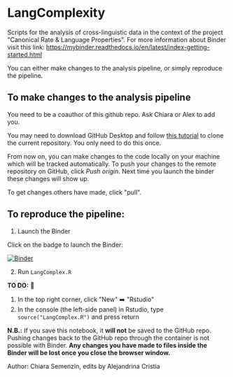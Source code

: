 # LangComplexity

Scripts for the analysis of cross-linguistic data in the context of the project "Canonical Rate & Language Properties".
For more information about Binder visit this link: https://mybinder.readthedocs.io/en/latest/index-getting-started.html


You can either make changes to the analysis pipeline, or simply reproduce the pipeline.

##  To make changes to the analysis pipeline

You need to be a coauthor of this github repo. Ask Chiara or Alex to add you.

You may need to download GitHub Desktop and follow [this tutorial](https://docs.github.com/en/desktop/contributing-and-collaborating-using-github-desktop/cloning-a-repository-from-github-to-github-desktop) to clone the current repository.  You only need to do this once.

From now on, you can make changes to the code locally on your machine which will be tracked automatically. To push your changes to the remote repository on GitHub, click *Push origin*. Next time you launch the binder these changes will show up.

To get changes others have made, click "pull".

## To reproduce the pipeline:

1. Launch the Binder

Click on the badge to launch the Binder:

[![Binder](https://mybinder.org/badge_logo.svg)](https://mybinder.org/v2/gh/psilonpneuma/LangComplexity/master)

2. Run `LangComplex.R`

**TO DO:** :vertical_traffic_light:

1. In the top right corner, click "New" :arrow_right: "Rstudio"
2. In the console (the left-side panel) in Rstudio, type `source("LangComplex.R")` and press return

**N.B.:** If you save this notebook, it **will not** be saved to the GitHub repo.
Pushing changes back to the GitHub repo through the container is not possible with Binder.
**Any changes you have made to files inside the Binder will be lost once you close the browser window.**

Author: Chiara Semenzin, edits by Alejandrina Cristia


